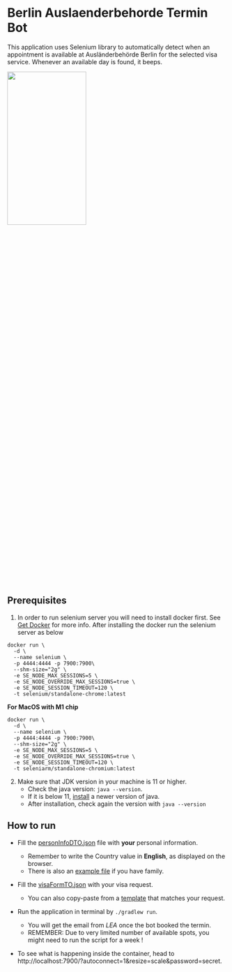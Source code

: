 # Berlin Auslaenderbehorde Termin Bot

This application uses Selenium library to automatically detect when an appointment is available at
Ausländerbehörde Berlin for the selected visa service. Whenever an available day is found, it beeps.

<img src="/doc/form.gif"  width="60%" height="30%">

## Prerequisites
1. In order to run selenium server you will need to install docker first. See [Get Docker](https://docs.docker.com/get-docker/) for more info. After installing the docker run the selenium server as below

```shell
docker run \
  -d \
  --name selenium \
  -p 4444:4444 -p 7900:7900\
  --shm-size="2g" \
  -e SE_NODE_MAX_SESSIONS=5 \
  -e SE_NODE_OVERRIDE_MAX_SESSIONS=true \
  -e SE_NODE_SESSION_TIMEOUT=120 \
  -t selenium/standalone-chrome:latest
```

**For MacOS with M1 chip**
```
docker run \
  -d \
  --name selenium \
  -p 4444:4444 -p 7900:7900\
  --shm-size="2g" \
  -e SE_NODE_MAX_SESSIONS=5 \
  -e SE_NODE_OVERRIDE_MAX_SESSIONS=true \
  -e SE_NODE_SESSION_TIMEOUT=120 \
  -t seleniarm/standalone-chromium:latest
```

2. Make sure that JDK version in your machine is 11 or higher.
   - Check the java version: `java --version`.
   - If it is below 11,  [install](https://docs.oracle.com/en/java/javase/11/install/installation-jdk-macos.html#GUID-2FE451B0-9572-4E38-A1A5-568B77B146DE) a newer version of java.
   - After installation, check again the version with `java --version`

## How to run
- Fill the [personInfoDTO.json](src/main/resources/DEFAULT_PERSONAL_INFO_FORM.json) file with **your** personal information.
  - Remember to write the Country value in **English**, as displayed on the browser.
  - There is also an [example file](src/main/resources/example_DEFAULT_PERSONAL_INFO_FORM_with_family.json) if you have family.
- Fill the [visaFormTO.json](src/main/resources/DEFAULT_VISA_APPLICATION_FORM.json) with your visa request.
  - You can also copy-paste from a [template](src/main/resources/) that matches your request.  

- Run the application in terminal by `./gradlew run`.
  - You will get the email from *LEA* once the bot booked the termin.
  - REMEMBER: Due to very limited number of available spots, you might need to run the script for a week !

- To see what is happening inside the container, head to http://localhost:7900/?autoconnect=1&resize=scale&password=secret.
